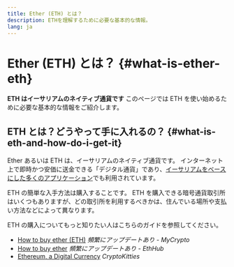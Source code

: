 ```yaml
---
title: Ether (ETH) とは？
description: ETHを理解するために必要な基本的な情報。
lang: ja
---
```


# Ether (ETH) とは？ {#what-is-ether-eth}

<div class="featured">

**ETH はイーサリアムのネイティブ通貨です** このページでは ETH を使い始めるために必要な基本的な情報をご紹介します。

</div>

## ETH とは？どうやって手に入れるの？ {#what-is-eth-and-how-do-i-get-it}

Ether あるいは ETH は、イーサリアムのネイティブ通貨です。 インターネット上で即時かつ安価に送金できる「デジタル通貨」であり、[イーサリアムをベースにした多くのアプリケーション](/ja/dapps/)でも利用されています。

ETH の簡単な入手方法は購入することです。 ETH を購入できる暗号通貨取引所はいくつもありますが、どの取引所を利用するべきかは、住んでいる場所や支払い方法などによって異なります。

ETH の購入についてもっと知りたい人はこちらのガイドを参照してください。

- [How to buy ether (ETH)](https://support.mycrypto.com/how-to/getting-started/how-to-buy-ether-with-usd) _頻繁にアップデートあり - MyCrypto_
- [How to buy ether](https://docs.ethhub.io/using-ethereum/how-to-buy-ether/) _頻繁にアップデートあり - EthHub_
- [Ethereum, a Digital Currency](https://www.cryptokitties.co/faq#ethereum-a-digital-currency) _CryptoKitties_
